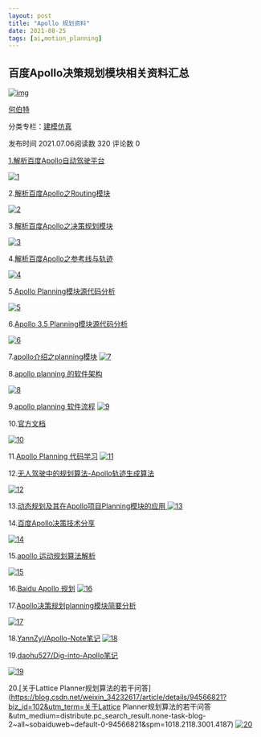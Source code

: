 ```yaml
---
layout: post
title: "Apollo 规划资料"
date: 2021-08-25
tags: [ai,motion_planning]
---
```


## 百度Apollo决策规划模块相关资料汇总

[![img](60c31fd3b099e.jpg)](https://guyuehome.com/author/60c31fd3b3a39)

[何伯特](https://guyuehome.com/author/60c31fd3b3a39)

分类专栏：[建模仿真](https://guyuehome.com/blog/index/category/21)

发布时间 2021.07.06阅读数 320 评论数 0

[1.解析百度Apollo自动驾驶平台](https://paul.pub/baidu-apollo/)

[![1](/shared/imgs/watermark,type_ZmFuZ3poZW5naGVpdGk,shadow_10,text_aHR0cHM6Ly9ibG9nLmNzZG4ubmV0L3dlaXhpbl80Mzc5NTkyMQ==,size_16,color_FFFFFF,t_70-20210825102249132.png)](https://img-blog.csdnimg.cn/20200419151211570.png?x-oss-process=image//shared/imgs/watermark,type_ZmFuZ3poZW5naGVpdGk,shadow_10,text_aHR0cHM6Ly9ibG9nLmNzZG4ubmV0L3dlaXhpbl80Mzc5NTkyMQ==,size_16,color_FFFFFF,t_70)



2.[解析百度Apollo之Routing模块](https://paul.pub/apollo-routing/)

[![2](/shared/imgs/watermark,type_ZmFuZ3poZW5naGVpdGk,shadow_10,text_aHR0cHM6Ly9ibG9nLmNzZG4ubmV0L3dlaXhpbl80Mzc5NTkyMQ==,size_16,color_FFFFFF,t_70-20210825102241620.png)](https://img-blog.csdnimg.cn/20200419151341266.png?x-oss-process=image//shared/imgs/watermark,type_ZmFuZ3poZW5naGVpdGk,shadow_10,text_aHR0cHM6Ly9ibG9nLmNzZG4ubmV0L3dlaXhpbl80Mzc5NTkyMQ==,size_16,color_FFFFFF,t_70)



3.[解析百度Apollo之决策规划模块](https://paul.pub/apollo-planning/)

[![3](/shared/imgs/watermark,type_ZmFuZ3poZW5naGVpdGk,shadow_10,text_aHR0cHM6Ly9ibG9nLmNzZG4ubmV0L3dlaXhpbl80Mzc5NTkyMQ==,size_16,color_FFFFFF,t_70.png)](https://img-blog.csdnimg.cn/20200419151434201.png?x-oss-process=image//shared/imgs/watermark,type_ZmFuZ3poZW5naGVpdGk,shadow_10,text_aHR0cHM6Ly9ibG9nLmNzZG4ubmV0L3dlaXhpbl80Mzc5NTkyMQ==,size_16,color_FFFFFF,t_70)



4.[解析百度Apollo之参考线与轨迹](https://paul.pub/apollo-reference-line/)

[![4](/shared/imgs/watermark,type_ZmFuZ3poZW5naGVpdGk,shadow_10,text_aHR0cHM6Ly9ibG9nLmNzZG4ubmV0L3dlaXhpbl80Mzc5NTkyMQ==,size_16,color_FFFFFF,t_70-20210825102241767.png)](https://img-blog.csdnimg.cn/20200419151527622.png?x-oss-process=image//shared/imgs/watermark,type_ZmFuZ3poZW5naGVpdGk,shadow_10,text_aHR0cHM6Ly9ibG9nLmNzZG4ubmV0L3dlaXhpbl80Mzc5NTkyMQ==,size_16,color_FFFFFF,t_70)



5.[Apollo Planning模块源代码分析](https://blog.csdn.net/davidhopper/article/details/79176505?ops_request_misc=%7B%22request%5Fid%22%3A%22158727300519725211944161%22%2C%22scm%22%3A%2220140713.130102334.pc%5Fall.%22%7D&request_id=158727300519725211944161&biz_id=0&utm_source=distribute.pc_search_result.none-task-blog-2~all~first_rank_v2~rank_v25-4)

[![5](/shared/imgs/watermark,type_ZmFuZ3poZW5naGVpdGk,shadow_10,text_aHR0cHM6Ly9ibG9nLmNzZG4ubmV0L3dlaXhpbl80Mzc5NTkyMQ==,size_16,color_FFFFFF,t_70-20210825102241698.png)](https://img-blog.csdnimg.cn/20200419151705904.png?x-oss-process=image//shared/imgs/watermark,type_ZmFuZ3poZW5naGVpdGk,shadow_10,text_aHR0cHM6Ly9ibG9nLmNzZG4ubmV0L3dlaXhpbl80Mzc5NTkyMQ==,size_16,color_FFFFFF,t_70)



6.[Apollo 3.5 Planning模块源代码分析](https://blog.csdn.net/davidhopper/article/details/89360385)

[![6](/shared/imgs/watermark,type_ZmFuZ3poZW5naGVpdGk,shadow_10,text_aHR0cHM6Ly9ibG9nLmNzZG4ubmV0L3dlaXhpbl80Mzc5NTkyMQ==,size_16,color_FFFFFF,t_70-20210825102241731.png)](https://img-blog.csdnimg.cn/20200419151914604.png?x-oss-process=image//shared/imgs/watermark,type_ZmFuZ3poZW5naGVpdGk,shadow_10,text_aHR0cHM6Ly9ibG9nLmNzZG4ubmV0L3dlaXhpbl80Mzc5NTkyMQ==,size_16,color_FFFFFF,t_70)


7.[apollo介绍之planning模块](https://zhuanlan.zhihu.com/p/61982682?utm_source=wechat_session)
[![7](/shared/imgs/watermark,type_ZmFuZ3poZW5naGVpdGk,shadow_10,text_aHR0cHM6Ly9ibG9nLmNzZG4ubmV0L3dlaXhpbl80Mzc5NTkyMQ==,size_16,color_FFFFFF,t_70-20210825102242800.png)](https://img-blog.csdnimg.cn/20200419152739326.png?x-oss-process=image//shared/imgs/watermark,type_ZmFuZ3poZW5naGVpdGk,shadow_10,text_aHR0cHM6Ly9ibG9nLmNzZG4ubmV0L3dlaXhpbl80Mzc5NTkyMQ==,size_16,color_FFFFFF,t_70)



8.[apollo planning 的软件架构](https://zhuanlan.zhihu.com/p/103214597)

[![8](/shared/imgs/watermark,type_ZmFuZ3poZW5naGVpdGk,shadow_10,text_aHR0cHM6Ly9ibG9nLmNzZG4ubmV0L3dlaXhpbl80Mzc5NTkyMQ==,size_16,color_FFFFFF,t_70-20210825102249353.png)](https://img-blog.csdnimg.cn/20200419152917641.png?x-oss-process=image//shared/imgs/watermark,type_ZmFuZ3poZW5naGVpdGk,shadow_10,text_aHR0cHM6Ly9ibG9nLmNzZG4ubmV0L3dlaXhpbl80Mzc5NTkyMQ==,size_16,color_FFFFFF,t_70)


9.[apollo planning 软件流程](https://zhuanlan.zhihu.com/p/103223536)
[![9](/shared/imgs/watermark,type_ZmFuZ3poZW5naGVpdGk,shadow_10,text_aHR0cHM6Ly9ibG9nLmNzZG4ubmV0L3dlaXhpbl80Mzc5NTkyMQ==,size_16,color_FFFFFF,t_70-20210825102242808.png)](https://img-blog.csdnimg.cn/2020041915322544.png?x-oss-process=image//shared/imgs/watermark,type_ZmFuZ3poZW5naGVpdGk,shadow_10,text_aHR0cHM6Ly9ibG9nLmNzZG4ubmV0L3dlaXhpbl80Mzc5NTkyMQ==,size_16,color_FFFFFF,t_70)



10.[官方文档](https://github.com/ApolloAuto/apollo/blob/master/modules/planning/README.md)

[![10](/shared/imgs/watermark,type_ZmFuZ3poZW5naGVpdGk,shadow_10,text_aHR0cHM6Ly9ibG9nLmNzZG4ubmV0L3dlaXhpbl80Mzc5NTkyMQ==,size_16,color_FFFFFF,t_70-20210825102242729.png)](https://img-blog.csdnimg.cn/20200419153413517.png?x-oss-process=image//shared/imgs/watermark,type_ZmFuZ3poZW5naGVpdGk,shadow_10,text_aHR0cHM6Ly9ibG9nLmNzZG4ubmV0L3dlaXhpbl80Mzc5NTkyMQ==,size_16,color_FFFFFF,t_70)


11.[Apollo Planning 代码学习](https://zhuanlan.zhihu.com/p/103317794)
[![11](/shared/imgs/watermark,type_ZmFuZ3poZW5naGVpdGk,shadow_10,text_aHR0cHM6Ly9ibG9nLmNzZG4ubmV0L3dlaXhpbl80Mzc5NTkyMQ==,size_16,color_FFFFFF,t_70-20210825102245827.png)](https://img-blog.csdnimg.cn/20200419154008794.png?x-oss-process=image//shared/imgs/watermark,type_ZmFuZ3poZW5naGVpdGk,shadow_10,text_aHR0cHM6Ly9ibG9nLmNzZG4ubmV0L3dlaXhpbl80Mzc5NTkyMQ==,size_16,color_FFFFFF,t_70)



12.[无人驾驶中的规划算法-Apollo轨迹生成算法](https://www.seoxiehui.cn/article-37878-1.html)

[![12](/shared/imgs/watermark,type_ZmFuZ3poZW5naGVpdGk,shadow_10,text_aHR0cHM6Ly9ibG9nLmNzZG4ubmV0L3dlaXhpbl80Mzc5NTkyMQ==,size_16,color_FFFFFF,t_70-20210825102243836.png)](https://img-blog.csdnimg.cn/20200419154321399.png?x-oss-process=image//shared/imgs/watermark,type_ZmFuZ3poZW5naGVpdGk,shadow_10,text_aHR0cHM6Ly9ibG9nLmNzZG4ubmV0L3dlaXhpbl80Mzc5NTkyMQ==,size_16,color_FFFFFF,t_70)


13.[动态规划及其在Apollo项目Planning模块的应用
](https://blog.csdn.net/davidhopper/article/details/79399640)
[![13](/shared/imgs/watermark,type_ZmFuZ3poZW5naGVpdGk,shadow_10,text_aHR0cHM6Ly9ibG9nLmNzZG4ubmV0L3dlaXhpbl80Mzc5NTkyMQ==,size_16,color_FFFFFF,t_70-20210825102244036.png)](https://img-blog.csdnimg.cn/20200419154511982.png?x-oss-process=image//shared/imgs/watermark,type_ZmFuZ3poZW5naGVpdGk,shadow_10,text_aHR0cHM6Ly9ibG9nLmNzZG4ubmV0L3dlaXhpbl80Mzc5NTkyMQ==,size_16,color_FFFFFF,t_70)



14.[百度Apollo决策技术分享
](https://blog.csdn.net/weixin_43795921/article/details/88842480)

[![14](/shared/imgs/watermark,type_ZmFuZ3poZW5naGVpdGk,shadow_10,text_aHR0cHM6Ly9ibG9nLmNzZG4ubmV0L3dlaXhpbl80Mzc5NTkyMQ==,size_16,color_FFFFFF,t_70-20210825102243825.png)](https://img-blog.csdnimg.cn/20200419155032167.png?x-oss-process=image//shared/imgs/watermark,type_ZmFuZ3poZW5naGVpdGk,shadow_10,text_aHR0cHM6Ly9ibG9nLmNzZG4ubmV0L3dlaXhpbl80Mzc5NTkyMQ==,size_16,color_FFFFFF,t_70)



15.[apollo 运动规划算法解析](https://blog.csdn.net/yangfan111/article/details/80683276)

[![15](/shared/imgs/watermark,type_ZmFuZ3poZW5naGVpdGk,shadow_10,text_aHR0cHM6Ly9ibG9nLmNzZG4ubmV0L3dlaXhpbl80Mzc5NTkyMQ==,size_16,color_FFFFFF,t_70-20210825102244739.png)](https://img-blog.csdnimg.cn/2020041915540917.png?x-oss-process=image//shared/imgs/watermark,type_ZmFuZ3poZW5naGVpdGk,shadow_10,text_aHR0cHM6Ly9ibG9nLmNzZG4ubmV0L3dlaXhpbl80Mzc5NTkyMQ==,size_16,color_FFFFFF,t_70)


16.[Baidu Apollo 规划](https://blog.csdn.net/yuxuan20062007/article/details/81316565)
[![16](/shared/imgs/watermark,type_ZmFuZ3poZW5naGVpdGk,shadow_10,text_aHR0cHM6Ly9ibG9nLmNzZG4ubmV0L3dlaXhpbl80Mzc5NTkyMQ==,size_16,color_FFFFFF,t_70-20210825102245452.png)](https://img-blog.csdnimg.cn/20200419155610669.png?x-oss-process=image//shared/imgs/watermark,type_ZmFuZ3poZW5naGVpdGk,shadow_10,text_aHR0cHM6Ly9ibG9nLmNzZG4ubmV0L3dlaXhpbl80Mzc5NTkyMQ==,size_16,color_FFFFFF,t_70)



17.[Apollo决策规划planning模块简要分析](https://blog.csdn.net/javeme/article/details/104514309)

[![17](/shared/imgs/watermark,type_ZmFuZ3poZW5naGVpdGk,shadow_10,text_aHR0cHM6Ly9ibG9nLmNzZG4ubmV0L3dlaXhpbl80Mzc5NTkyMQ==,size_16,color_FFFFFF,t_70-20210825102244721.png)](https://img-blog.csdnimg.cn/20200419160442746.png?x-oss-process=image//shared/imgs/watermark,type_ZmFuZ3poZW5naGVpdGk,shadow_10,text_aHR0cHM6Ly9ibG9nLmNzZG4ubmV0L3dlaXhpbl80Mzc5NTkyMQ==,size_16,color_FFFFFF,t_70)


18.[YannZyl/Apollo-Note笔记](https://github.com/YannZyl/Apollo-Note/blob/master/docs/planning/planning_arch.md)
[![18](/shared/imgs/watermark,type_ZmFuZ3poZW5naGVpdGk,shadow_10,text_aHR0cHM6Ly9ibG9nLmNzZG4ubmV0L3dlaXhpbl80Mzc5NTkyMQ==,size_16,color_FFFFFF,t_70-20210825102245499.png)](https://img-blog.csdnimg.cn/20200922084320623.png?x-oss-process=image//shared/imgs/watermark,type_ZmFuZ3poZW5naGVpdGk,shadow_10,text_aHR0cHM6Ly9ibG9nLmNzZG4ubmV0L3dlaXhpbl80Mzc5NTkyMQ==,size_16,color_FFFFFF,t_70#pic_center)



19.[daohu527/Dig-into-Apollo笔记](https://github.com/daohu527/Dig-into-Apollo/tree/master/modules/planning)

[![19](/shared/imgs/watermark,type_ZmFuZ3poZW5naGVpdGk,shadow_10,text_aHR0cHM6Ly9ibG9nLmNzZG4ubmV0L3dlaXhpbl80Mzc5NTkyMQ==,size_16,color_FFFFFF,t_70-20210825102245468.png)](https://img-blog.csdnimg.cn/20200922084743862.png?x-oss-process=image//shared/imgs/watermark,type_ZmFuZ3poZW5naGVpdGk,shadow_10,text_aHR0cHM6Ly9ibG9nLmNzZG4ubmV0L3dlaXhpbl80Mzc5NTkyMQ==,size_16,color_FFFFFF,t_70#pic_center)


20.[关于Lattice Planner规划算法的若干问答](https://blog.csdn.net/weixin_34232617/article/details/94566821?biz_id=102&utm_term=关于Lattice Planner规划算法的若干问答&utm_medium=distribute.pc_search_result.none-task-blog-2~all~sobaiduweb~default-0-94566821&spm=1018.2118.3001.4187)
[![20](/shared/imgs/watermark,type_ZmFuZ3poZW5naGVpdGk,shadow_10,text_aHR0cHM6Ly9ibG9nLmNzZG4ubmV0L3dlaXhpbl80Mzc5NTkyMQ==,size_16,color_FFFFFF,t_70-20210825102245901.png)](https://img-blog.csdnimg.cn/2020092408194029.png?x-oss-process=image//shared/imgs/watermark,type_ZmFuZ3poZW5naGVpdGk,shadow_10,text_aHR0cHM6Ly9ibG9nLmNzZG4ubmV0L3dlaXhpbl80Mzc5NTkyMQ==,size_16,color_FFFFFF,t_70#pic_center)
